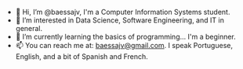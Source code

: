 - 👋 Hi, I’m @baessajv, I'm a Computer Information Systems student. 
- 👀 I’m interested in Data Science, Software Engineering, and IT in general.  
- 🌱 I’m currently learning the basics of programming... I'm a beginner. 
- 📫 You can reach me at: baessajv@gmail.com. I speak Portuguese, English, and a bit of Spanish and French.

<!---
baessajv/baessajv is a ✨ special ✨ repository because its `README.md` (this file) appears on your GitHub profile.
You can click the Preview link to take a look at your changes.
--->
